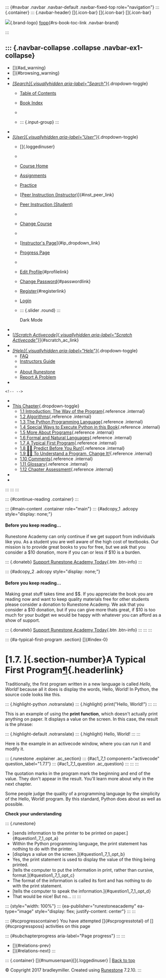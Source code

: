 ::: {#navbar .navbar .navbar-default .navbar-fixed-top role="navigation"}
::: {.container}
::: {.navbar-header}
[]{.icon-bar} []{.icon-bar} []{.icon-bar}

<div>

[![](../_static/img/RAIcon.png)](/runestone/default/user/login){.brand-logo}
[fopp](../index.html){#rs-book-toc-link .navbar-brand}

</div>
:::

::: {.navbar-collapse .collapse .navbar-ex1-collapse}
-   
-   []{#ad_warning}
-   []{#browsing_warning}
-   
-   [*[Search]{.visuallyhidden
    aria-label="Search"}*](#){.dropdown-toggle}
    -   [Table of Contents](../index.html)

    -   [Book Index](../genindex.html)

    -   

    -   ::: {.input-group}
        :::
-   
-   [*[User]{.visuallyhidden aria-label="User"}*](#){.dropdown-toggle}
    -   []{.loggedinuser}

    -   

    -   [Course Home](/ns/course/index)

    -   [Assignments](/assignment/student/chooseAssignment)

    -   [Practice](/runestone/assignments/practice)

    -   [[Peer Instruction
        (Instructor)](/runestone/peer/instructor.html)]{#inst_peer_link}

    -   [Peer Instruction (Student)](/runestone/peer/student.html)

    -   

    -   [Change Course](/runestone/default/courses)

    -   

    -   [[Instructor\'s
        Page](/runestone/admin/index)]{#ip_dropdown_link}

    -   [Progress Page](/runestone/dashboard/studentreport)

    -   

    -   [Edit Profile](/runestone/default/user/profile){#profilelink}

    -   [Change
        Password](/runestone/default/user/change_password){#passwordlink}

    -   [Register](/runestone/default/user/register){#registerlink}

    -   [Login](#)

    -   ::: {.slider .round}
        :::

        Dark Mode
-   
-   [[*[Scratch Activecode]{.visuallyhidden
    aria-label="Scratch Activecode"}*](javascript:runestoneComponents.popupScratchAC())]{#scratch_ac_link}
-   
-   [*[Help]{.visuallyhidden aria-label="Help"}*](#){.dropdown-toggle}
    -   [FAQ](http://runestoneinteractive.org/pages/faq.html)
    -   [Instructors Guide](https://guide.runestone.academy)
    -   
    -   [About Runestone](http://runestoneinteractive.org)
    -   [Report A
        Problem](/runestone/default/reportabug?course=fopp&page=ATypicalFirstProgram)
-   

```{=html}
<!-- -->
```
-   
-   [This Chapter](../index.html){.dropdown-toggle}
    -   [1.1 Introduction: The Way of the
        Program](intro-TheWayoftheProgram.html){.reference .internal}
    -   [1.2 Algorithms](Algorithms.html){.reference .internal}
    -   [1.3 The Python Programming
        Language](ThePythonProgrammingLanguage.html){.reference
        .internal}
    -   [1.4 Special Ways to Execute Python in this
        Book](SpecialWaystoExecutePythoninthisBook.html){.reference
        .internal}
    -   [1.5 More About Programs](MoreAboutPrograms.html){.reference
        .internal}
    -   [1.6 Formal and Natural
        Languages](FormalandNaturalLanguages.html){.reference .internal}
    -   [1.7 A Typical First
        Program](ATypicalFirstProgram.html){.reference .internal}
    -   [1.8 👩‍💻 Predict Before You
        Run!](WPPredictBeforeYouRun.html){.reference .internal}
    -   [1.9 👩‍💻 To Understand a Program, Change
        It!](WPToUnderstandaProgramChangeIt.html){.reference .internal}
    -   [1.10 Comments](Comments.html){.reference .internal}
    -   [1.11 Glossary](Glossary.html){.reference .internal}
    -   [1.12 Chapter Assessment](Exercises.html){.reference .internal}
-   
-   
:::
:::
:::

::: {#continue-reading .container}
:::

::: {#main-content .container role="main"}
::: {#adcopy_1 .adcopy style="display: none;"}
#### Before you keep reading\...

Runestone Academy can only continue if we get support from individuals
like you. As a student you are well aware of the high cost of textbooks.
Our mission is to provide great books to you for free, but we ask that
you consider a \$10 donation, more if you can or less if \$10 is a
burden.

::: {.donateb}
[Support Runestone Academy Today](/runestone/default/donate?ad=1){.btn
.btn-info}
:::

::: {#adcopy_2 .adcopy style="display: none;"}
#### Before you keep reading\...

Making great stuff takes time and \$\$. If you appreciate the book you
are reading now and want to keep quality materials free for other
students please consider a donation to Runestone Academy. We ask that
you consider a \$10 donation, but if you can give more thats great, if
\$10 is too much for your budget we would be happy with whatever you can
afford as a show of support.

::: {.donateb}
[Support Runestone Academy Today](/runestone/default/donate?ad=2){.btn
.btn-info}
:::
:::
:::

::: {#a-typical-first-program .section}
[]{#index-0}

[1.7. ]{.section-number}A Typical First Program[¶](#a-typical-first-program "Permalink to this heading"){.headerlink}
=====================================================================================================================

Traditionally, the first program written in a new language is called
*Hello, World!* because all it does is display the words, Hello, World!
In Python, the source code looks like this.

::: {.highlight-python .notranslate}
::: {.highlight}
    print("Hello, World!")
:::
:::

This is an example of using the **print function**, which doesn't
actually print anything on paper. It displays a value on the screen. In
this case, the result is the phrase:

::: {.highlight-default .notranslate}
::: {.highlight}
    Hello, World!
:::
:::

Here is the example in an activecode window, where you can run it and
modify it.

::: {.runestone .explainer .ac_section}
::: {#ac1_7_1 component="activecode" question_label="1.7.1"}
::: {#ac1_7_1_question .ac_question}
:::
:::
:::

The quotation marks in the program mark the beginning and end of the
value. They don't appear in the result. You'll learn more about why in
the next chapter.

Some people judge the quality of a programming language by the
simplicity of the Hello, World! program. By this standard, Python does
about as well as possible.

**Check your understanding**

::: {.runestone}
-   [sends information to the printer to be printed on
    paper.]{#question1_7_1_opt_a}
-   Within the Python programming language, the print statement has
    nothing to do with the printer.
-   [displays a value on the screen.]{#question1_7_1_opt_b}
-   Yes, the print statement is used to display the value of the thing
    being printed.
-   [tells the computer to put the information in print, rather than
    cursive, format.]{#question1_7_1_opt_c}
-   The format of the information is called its font and has nothing to
    do with the print statement.
-   [tells the computer to speak the information.]{#question1_7_1_opt_d}
-   That would be nice! But no\...
:::
:::

::: {style="width: 100%"}
::: {ea-publisher="runestoneacademy" ea-type="image" style="display: flex; justify-content: center"}
:::
:::

::: {#scprogresscontainer}
You have attempted []{#scprogresstotal} of []{#scprogressposs}
activities on this page

::: {#subchapterprogress aria-label="Page progress"}
:::
:::

-   [[](FormalandNaturalLanguages.html)]{#relations-prev}
-   [[](WPPredictBeforeYouRun.html)]{#relations-next}
:::

::: {.container}
[]{#numuserspan}[]{.loggedinuser} \| [Back to top](#)

© Copyright 2017 bradleymiller. Created using
[Runestone](http://runestoneinteractive.org/) 7.2.10.
:::

